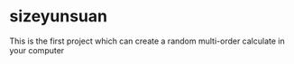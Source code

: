 # sizeyunsuan
This is the first project which can create a random multi-order calculate in your computer
